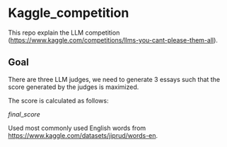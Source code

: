 # Kaggle_competition
This repo explain the LLM competition (https://www.kaggle.com/competitions/llms-you-cant-please-them-all).
## Goal
There are three LLM judges, we need to generate 3 essays such that the score generated by the judges is maximized.

The score is calculated as follows:

$final\_score$

Used most commonly used English words from https://www.kaggle.com/datasets/jiprud/words-en. 

